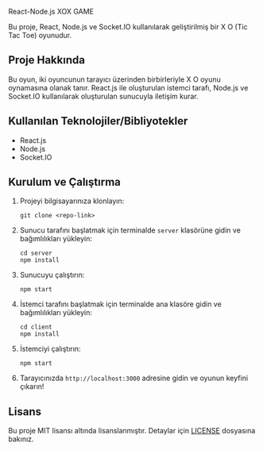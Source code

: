 React-Node.js XOX GAME

Bu proje, React, Node.js ve Socket.IO kullanılarak geliştirilmiş bir X O (Tic Tac Toe) oyunudur.

## Proje Hakkında

Bu oyun, iki oyuncunun tarayıcı üzerinden birbirleriyle X O oyunu oynamasına olanak tanır. React.js ile oluşturulan istemci tarafı, Node.js ve Socket.IO kullanılarak oluşturulan sunucuyla iletişim kurar.

## Kullanılan Teknolojiler/Bibliyotekler

- React.js
- Node.js
- Socket.IO

## Kurulum ve Çalıştırma

1. Projeyi bilgisayarınıza klonlayın:

   ```
   git clone <repo-link>
   ```

2. Sunucu tarafını başlatmak için terminalde `server` klasörüne gidin ve bağımlılıkları yükleyin:

   ```
   cd server
   npm install
   ```

3. Sunucuyu çalıştırın:

   ```
   npm start
   ```

4. İstemci tarafını başlatmak için terminalde ana klasöre gidin ve bağımlılıkları yükleyin:

   ```
   cd client
   npm install
   ```

5. İstemciyi çalıştırın:

   ```
   npm start
   ```

6. Tarayıcınızda `http://localhost:3000` adresine gidin ve oyunun keyfini çıkarın!

## Lisans

Bu proje MIT lisansı altında lisanslanmıştır. Detaylar için [LICENSE](LICENSE) dosyasına bakınız.
